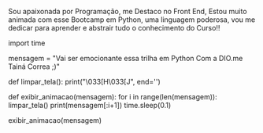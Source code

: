 Sou apaixonada por Programação, me Destaco no Front End, 
Estou muito animada com esse Bootcamp em Python, uma linguagem poderosa,
vou me dedicar para aprender e abstrair tudo o conhecimento do Curso!!




import time

mensagem = "Vai ser emocionante essa trilha em Python Com a DIO.me  Tainá Correa ;)"


def limpar_tela():
    print("\033[H\033[J", end='')


def exibir_animacao(mensagem):
    for i in range(len(mensagem)):
        limpar_tela()
        print(mensagem[:i+1])
        time.sleep(0.1)  


exibir_animacao(mensagem)
